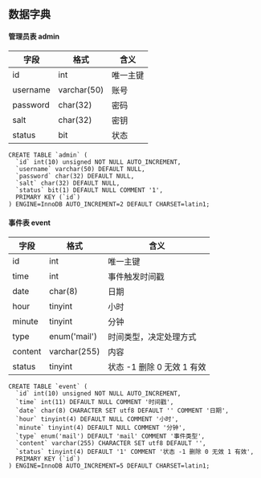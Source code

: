 数据字典
---

#### 管理员表 admin

字段 | 格式 | 含义
---|--- | ---
id | int | 唯一主键
username | varchar(50) | 账号
password | char(32) | 密码
salt | char(32) | 密钥
status | bit | 状态

```
CREATE TABLE `admin` (
  `id` int(10) unsigned NOT NULL AUTO_INCREMENT,
  `username` varchar(50) DEFAULT NULL,
  `password` char(32) DEFAULT NULL,
  `salt` char(32) DEFAULT NULL,
  `status` bit(1) DEFAULT NULL COMMENT '1',
  PRIMARY KEY (`id`)
) ENGINE=InnoDB AUTO_INCREMENT=2 DEFAULT CHARSET=latin1;
```


#### 事件表 event

字段 | 格式 | 含义
---|--- | ---
id | int | 唯一主键
time | int | 事件触发时间戳
date | char(8) | 日期
hour | tinyint | 小时
minute | tinyint | 分钟
type | enum('mail') | 时间类型，决定处理方式
content | varchar(255) | 内容
status | tinyint | 状态 -1 删除 0 无效 1 有效

```
CREATE TABLE `event` (
  `id` int(10) unsigned NOT NULL AUTO_INCREMENT,
  `time` int(11) DEFAULT NULL COMMENT '时间戳',
  `date` char(8) CHARACTER SET utf8 DEFAULT '' COMMENT '日期',
  `hour` tinyint(4) DEFAULT NULL COMMENT '小时',
  `minute` tinyint(4) DEFAULT NULL COMMENT '分钟',
  `type` enum('mail') DEFAULT 'mail' COMMENT '事件类型',
  `content` varchar(255) CHARACTER SET utf8 DEFAULT '',
  `status` tinyint(4) DEFAULT '1' COMMENT '状态 -1 删除 0 无效 1 有效',
  PRIMARY KEY (`id`)
) ENGINE=InnoDB AUTO_INCREMENT=5 DEFAULT CHARSET=latin1;
```
